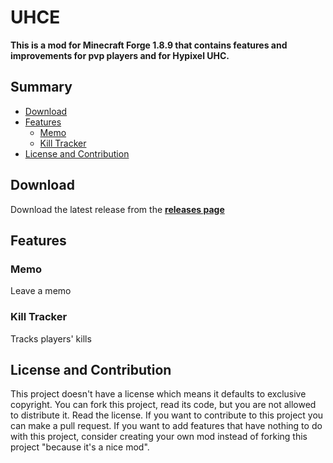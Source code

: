 # UHCE
**This is a mod for Minecraft Forge 1.8.9 that contains features and improvements for pvp players and for Hypixel UHC.**

## Summary
- [Download](https://github.com/asuks/UHCE#download)
- [Features](https://github.com/asuks/UHCE#features)
  - [Memo](https://github.com/asuks/UHCE#memo)
  - [Kill Tracker](https://github.com/asuks/UHCE#kill-tracker)
- [License and Contribution](https://github.com/asuks/UHCE#license-and-contribution)

## Download
Download the latest release from the **[releases page](https://github.com/asuks/UHCE/releases)**

## Features
### Memo
Leave a memo 

### Kill Tracker
Tracks players' kills

## License and Contribution
This project doesn't have a license which means it defaults to exclusive copyright. You can fork this project, read its code, but you are not allowed to distribute it. Read the license. If you want to contribute to this project you can make a pull request. If you want to add features that have nothing to do with this project, consider creating your own mod instead of forking this project "because it's a nice mod".
